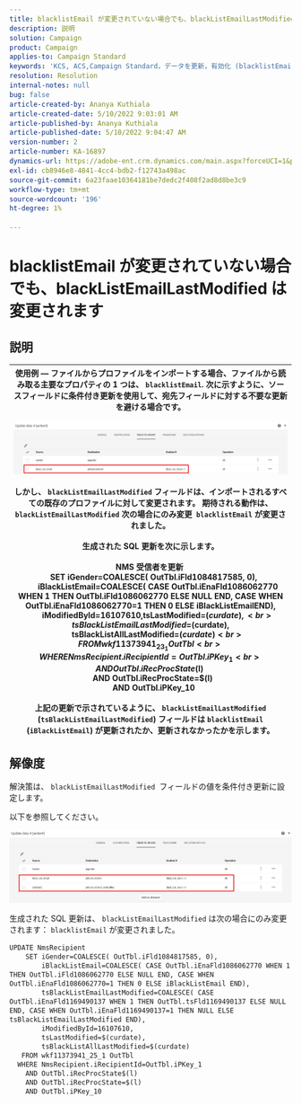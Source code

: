 ```yaml
---
title: blacklistEmail が変更されていない場合でも、blackListEmailLastModified は変更されます
description: 説明
solution: Campaign
product: Campaign
applies-to: Campaign Standard
keywords: 'KCS, ACS,Campaign Standard，データを更新，有効化 (blacklistEmail, blackListEmailLastModified)'
resolution: Resolution
internal-notes: null
bug: false
article-created-by: Ananya Kuthiala
article-created-date: 5/10/2022 9:03:01 AM
article-published-by: Ananya Kuthiala
article-published-date: 5/10/2022 9:04:47 AM
version-number: 2
article-number: KA-16897
dynamics-url: https://adobe-ent.crm.dynamics.com/main.aspx?forceUCI=1&pagetype=entityrecord&etn=knowledgearticle&id=ca339ff7-3fd0-ec11-a7b5-0022480a8e40
exl-id: cb8946e8-4841-4cc4-bdb2-f12743a498ac
source-git-commit: 6a23faae10364181be7dedc2f408f2ad8d8be3c9
workflow-type: tm+mt
source-wordcount: '196'
ht-degree: 1%

---
```


# blacklistEmail が変更されていない場合でも、blackListEmailLastModified は変更されます

## 説明



| 使用例 — ファイルからプロファイルをインポートする場合、ファイルから読み取る主要なプロパティの 1 つは、 `blacklistEmail`. 次に示すように、ソースフィールドに条件付き更新を使用して、宛先フィールドに対する不要な更新を避ける場合です。<br><br>![](assets/___cb339ff7-3fd0-ec11-a7b5-0022480a8e40___.jpeg)<br><br>しかし、 `blackListEmailLastModified` フィールドは、インポートされるすべての既存のプロファイルに対して変更されます。 期待される動作は、 `blackListEmailLastModified` 次の場合にのみ変更  `blacklistEmail` が変更されました。<br><br>生成された SQL 更新を次に示します。<br><br>NMS 受信者を更新 <br>     SET iGender=COALESCE( OutTbl.iFld1084817585, 0),<br>         iBlackListEmail=COALESCE( CASE OutTbl.iEnaFld1086062770 WHEN 1 THEN OutTbl.iFld1086062770 ELSE NULL END, CASE WHEN OutTbl.iEnaFld1086062770=1 THEN 0 ELSE iBlackListEmailEND),<br>         iModifiedById=16107610,tsLastModified=$(curdate),<br>         tsBlackListEmailLastModified=$(curdate),<br>         tsBlackListAllLastModified=$(curdate) <br>    FROM wkf11373941_23_1 OutTbl <br>   WHERE NmsRecipient.iRecipientId=OutTbl.iPKey_1 <br>     AND OutTbl.iRecProcState$(l) <br>     AND OutTbl.iRecProcState=$(l) <br>     AND OutTbl.iPKey_10<br><br>上記の更新で示されているように、 `blackListEmailLastModified` (`tsBlackListEmailLastModified`) フィールドは `blacklistEmail` (`iBlackListEmail`) が更新されたか、更新されなかったかを示します。 |
| --- |



## 解像度


解決策は、 `blackListEmailLastModified`  フィールドの値を条件付き更新に設定します。

以下を参照してください。

![](assets/46d6b7ee-ab97-eb11-b1ac-002248093c2a.png)

生成された SQL 更新は、 `blackListEmailLastModified` は次の場合にのみ変更されます： `blacklistEmail` が変更されました。

```
UPDATE NmsRecipient 
    SET iGender=COALESCE( OutTbl.iFld1084817585, 0),
        iBlackListEmail=COALESCE( CASE OutTbl.iEnaFld1086062770 WHEN 1 THEN OutTbl.iFld1086062770 ELSE NULL END, CASE WHEN OutTbl.iEnaFld1086062770=1 THEN 0 ELSE iBlackListEmail END),
        tsBlackListEmailLastModified=COALESCE( CASE OutTbl.iEnaFld1169490137 WHEN 1 THEN OutTbl.tsFld1169490137 ELSE NULL END, CASE WHEN OutTbl.iEnaFld1169490137=1 THEN NULL ELSE tsBlackListEmailLastModified END),
        iModifiedById=16107610,
        tsLastModified=$(curdate),
        tsBlackListAllLastModified=$(curdate) 
   FROM wkf11373941_25_1 OutTbl 
  WHERE NmsRecipient.iRecipientId=OutTbl.iPKey_1 
    AND OutTbl.iRecProcState$(l) 
    AND OutTbl.iRecProcState=$(l) 
    AND OutTbl.iPKey_10
```
